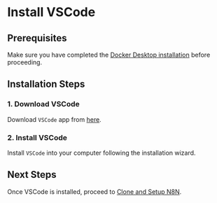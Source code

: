 # Install VSCode

## Prerequisites

Make sure you have completed the [Docker Desktop installation](../01-setup/01-docker-desktop.md) before proceeding.

## Installation Steps

### 1. Download VSCode

Download `VSCode` app from [here](https://code.visualstudio.com/download).

### 2. Install VSCode

Install `VSCode` into your computer following the installation wizard.

## Next Steps

Once VSCode is installed, proceed to [Clone and Setup N8N](../03-n8n-setup/01-clone-setup-n8n.md).
